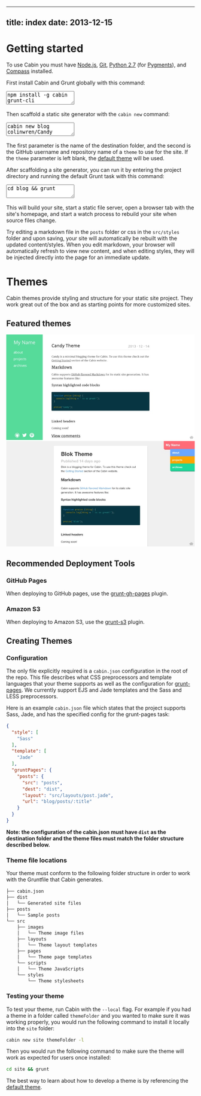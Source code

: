 ----
title: index
date:   2013-12-15
----
# Getting started

To use Cabin you must have [Node.js](http://nodejs.org/), [Git](http://git-scm.com/), [Python 2.7](http://www.python.org/) (for [Pygments](http://pygments.org/)), and [Compass](http://compass-style.org/) installed.

First install Cabin and Grunt globally with this command:

<textarea readonly class="cli-code">npm install -g cabin grunt-cli</textarea>

Then scaffold a static site generator with the `cabin new` command:

<textarea readonly class="cli-code">cabin new blog colinwren/Candy</textarea>

The first parameter is the name of the destination folder, and the second is the GitHub username and repository name of a `theme` to use for the site. If the `theme` parameter is left blank, the [default theme](http://colinwren.github.io/Candy/) will be used.

After scaffolding a site generator, you can run it by entering the project directory and running the default Grunt task with this command:

<textarea readonly class="cli-code">cd blog && grunt</textarea>

This will build your site, start a static file server, open a browser tab with the site's homepage, and start a watch process to rebuild your site when source files change.

Try editing a markdown file in the `posts` folder or css in the `src/styles` folder and upon saving, your site will automatically be rebuilt with the updated content/styles. When you edit markdown, your browser will automatically refresh to view new content, and when editing styles, they will be injected directly into the page for an immediate update.

# Themes

Cabin themes provide styling and structure for your static site project. They work great out of the box and as starting points for more customized sites.

## Featured themes

<a class="theme-wrapper group" href="http://colinwren.github.io/Candy/">
  <img class="theme-img" src="./images/Candy.jpg"/>
</a>

<a class="theme-wrapper group" href="http://colinwren.github.io/Blok/">
  <img class="theme-img" src="./images/Blok.jpg"/>
</a>

## Recommended Deployment Tools

### GitHub Pages

When deploying to GitHub pages, use the [grunt-gh-pages](https://github.com/tschaub/grunt-gh-pages) plugin.

### Amazon S3

When deploying to Amazon S3, use the [grunt-s3](https://github.com/pifantastic/grunt-s3) plugin.

## Creating Themes

### Configuration

The only file explicitly required is a `cabin.json` configuration in the root of the repo. This file describes what CSS preprocessors and template languages that your theme supports as well as the configuration for [grunt-pages](https://github.com/CabinJS/grunt-pages). We currently support EJS and Jade templates and the Sass and LESS preprocessors.

Here is an example `cabin.json` file which states that the project supports Sass, Jade, and has the specified config for the grunt-pages task:
```json
{
  "style": [
    "Sass"
  ],
  "template": [
    "Jade"
  ],
  "gruntPages": {
    "posts": {
      "src": "posts",
      "dest": "dist",
      "layout": "src/layouts/post.jade",
      "url": "blog/posts/:title"
    }
  }
}
```
**Note: the configuration of the cabin.json must have `dist` as the destination folder and the theme files must match the folder structure described below.**

### Theme file locations

Your theme must conform to the following folder structure in order to work with the Gruntfile that Cabin generates.
```
├── cabin.json
├── dist
│   └── Generated site files
├── posts
│   └── Sample posts
└── src
    ├── images
    │   └── Theme image files
    ├── layouts
    │   └── Theme layout templates
    ├── pages
    │   └── Theme page templates
    └── scripts
    │   └── Theme JavaScripts
    └── styles
        └── Theme stylesheets
```

### Testing your theme

To test your theme, run Cabin with the `--local` flag. For example if you had a theme in a folder called `themeFolder` and you wanted to make sure it was working properly, you would run the following command to install it locally into the `site` folder:

```bash
cabin new site themeFolder -l
```

Then you would run the following command to make sure the theme will work as expected for users once installed:

```bash
cd site && grunt
```

The best way to learn about how to develop a theme is by referencing the [default theme](https://github.com/colinwren/Candy).
